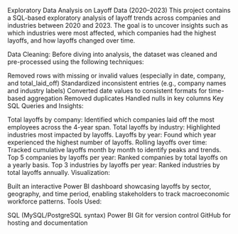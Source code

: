 Exploratory Data Analysis on Layoff Data (2020–2023) This project contains a SQL-based exploratory analysis of layoff trends across companies and industries between 2020 and 2023. The goal is to uncover insights such as which industries were most affected, which companies had the highest layoffs, and how layoffs changed over time.

Data Cleaning: Before diving into analysis, the dataset was cleaned and pre-processed using the following techniques:

Removed rows with missing or invalid values (especially in date, company, and total_laid_off)
Standardized inconsistent entries (e.g., company names and industry labels)
Converted date values to consistent formats for time-based aggregation
Removed duplicates
Handled nulls in key columns
Key SQL Queries and Insights:

Total layoffs by company: Identified which companies laid off the most employees across the 4-year span.
Total layoffs by industry: Highlighted industries most impacted by layoffs.
Layoffs by year: Found which year experienced the highest number of layoffs.
Rolling layoffs over time: Tracked cumulative layoffs month by month to identify peaks and trends.
Top 5 companies by layoffs per year: Ranked companies by total layoffs on a yearly basis.
Top 3 industries by layoffs per year: Ranked industries by total layoffs annually.
Visualization:

Built an interactive Power BI dashboard showcasing layoffs by sector, geography, and time period, enabling stakeholders to track macroeconomic workforce patterns.
Tools Used:

SQL (MySQL/PostgreSQL syntax)
Power BI
Git for version control
GitHub for hosting and documentation
